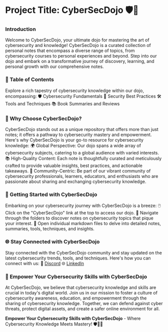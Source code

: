 # Project Title: CyberSecDojo 🛡️🥷

### Introduction
Welcome to CyberSecDojo, your ultimate dojo for mastering the art of cybersecurity and knowledge! CyberSecDojo is a curated collection of personal notes that encompass a diverse range of topics, from cybersecurity courses to personal experiences and beyond. Step into our dojo and embark on a transformative journey of discovery, learning, and personal growth with our comprehensive notes.

### 📖 Table of Contents
Explore a rich tapestry of cybersecurity knowledge within our dojo, encompassing:
🛡️ Cybersecurity Fundamentals
📝 Security Best Practices
🛠️ Tools and Techniques
📚 Book Summaries and Reviews

### 🥷 Why Choose CyberSecDojo?
CyberSecDojo stands out as a unique repository that offers more than just notes; it offers a pathway to cybersecurity mastery and empowerment. Here's why CyberSecDojo is your go-to resource for cybersecurity knowledge:
🌍 Global Perspective: Our dojo spans a wide array of cybersecurity subjects, catering to a global audience with varied interests.
📚 High-Quality Content: Each note is thoughtfully curated and meticulously crafted to provide valuable insights, best practices, and actionable takeaways.
🤝 Community-Centric: Be part of our vibrant community of cybersecurity professionals, learners, educators, and enthusiasts who are passionate about sharing and exchanging cybersecurity knowledge.

### 🚀 Getting Started with CyberSecDojo
Embarking on your cybersecurity journey with CyberSecDojo is a breeze:
🖱️ Click on the "CyberSecDojo" link at the top to access our dojo.
📂 Navigate through the folders to discover notes on cybersecurity topics that pique your interest.
📝 Open individual markdown files to delve into detailed notes, summaries, tools, techniques, and insights.

### 🌐 Stay Connected with CyberSecDojo
Stay connected with the CyberSecDojo community and stay updated on the latest cybersecurity trends, tools, and techniques. Here's how you can connect with us:
💬 [Discord](https://discord.com/users/689584140924092476)
🌐 [LinkedIn](https://www.linkedin.com/in/ilyas-bajji-6014b31b3)


### 🌱 Empower Your Cybersecurity Skills with CyberSecDojo
At CyberSecDojo, we believe that cybersecurity knowledge and skills are crucial in today's digital world. Join us in our mission to foster a culture of cybersecurity awareness, education, and empowerment through the sharing of cybersecurity knowledge. Together, we can defend against cyber threats, protect digital assets, and create a safer online environment for all.

**Empower Your Cybersecurity Skills with CyberSecDojo** - Where Cybersecurity Knowledge Meets Mastery! 🛡️🥷🌟




